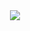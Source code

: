 <div align="center">
    <img src="https://i.pinimg.com/originals/41/60/61/416061b9d95e206d7bbeb51e644cca6e.gif"/>
</div>



